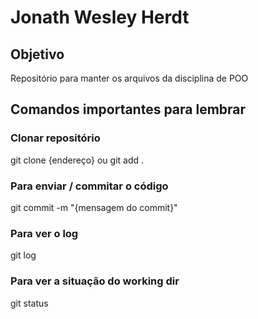 # Jonath Wesley Herdt

## Objetivo
Repositório para manter os arquivos da disciplina de POO

## Comandos importantes para lembrar

### Clonar repositório
git clone {endereço}
ou
git add .

### Para enviar / commitar o código
git commit -m "{mensagem do commit}"

### Para ver o log
git log

### Para ver a situação do working dir
git status
